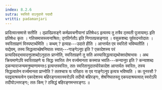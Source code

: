 ```yaml
---
index: 8.2.6
sutra: स्वरितो वाऽनुदात्ते पदादौ
vritti: padamanjari
---
```


 प्रादित्वात्समासे सतीति । ठ्प्रादिप्रसङ्गे कर्मप्रवचनीयानां प्रतिषेधःऽ इत्यस्य तु तत्रैव ठ्स्वती पूजायाम्ऽ इति प्रतिषेधः कृतः । गतिसमासस्त्वनाश्रितः; ठ्गतिर्गतौऽ इति निगातप्रसङ्गात् । वसुकशब्दः पूर्ववदन्तोदातः । स्वरितग्रहणं विस्पष्टार्थमिति । कथम् ? इत्याह---उदाते हीति । आन्तर्यत एव स्वरितो भविष्यतीति । यद्येवम्, तस्य सिद्धत्वाच्छेषनिघातः स्यात्---गाङ्गेऽनूप इति ? एकादेशस्य परं प्रत्यादिवद्भावादनूपशब्दोऽनुदातः प्राप्नोति, स्वरितग्रहणे तु सति अस्यासिद्धत्वाद्यथोक्तदोषाभावः । अथ क्रियमाणेऽपि स्वरितग्रहणे यः सिद्धः स्वरितः तेन वर्ज्यमानता कस्मान्न भवति---कन्यानूप इति ? कन्याशब्दः ठ्कन्याराजन्यमनुष्याणामन्तःऽ इत्यन्तस्वरितः, ततः स्वरितानुदातयोरेकादेश आन्तर्यतः स्वरितः, तस्य सिद्धत्वातेन वर्ज्यमानता प्राप्नोति ? ततश्चात्र यः परिहारः स एव गाङ्गेऽनूप इत्यत्र भविष्यति । कः पुनरसौ ? पदद्वयाश्रयत्वेन एकादेशस्य बहिरङ्गत्वात्स्वरोऽपि तदीयो बहिरङ्गः, शेषनिघातस्तु एकपदाश्रयत्वात् स्वरोऽपि तदीयोऽन्तरङ्गः; ततः किम् ? ठसिद्धं बहिरङ्गमन्तरङ्गऽ ॥